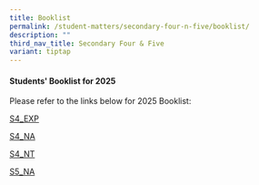 ```yaml
---
title: Booklist
permalink: /student-matters/secondary-four-n-five/booklist/
description: ""
third_nav_title: Secondary Four & Five
variant: tiptap
---
```

<h4><strong>Students' Booklist for 2025</strong></h4>
<p>Please refer to the links below for 2025 Booklist:</p>
<p><a href="/files/Booklist 2025/S4_EXP.pdf" rel="noopener nofollow" target="_blank">S4_EXP</a>
</p>
<p><a href="/files/Booklist 2025/S4_NA.pdf" rel="noopener nofollow" target="_blank">S4_NA</a>
</p>
<p><a href="/files/Booklist 2025/S4_NT.pdf" rel="noopener nofollow" target="_blank">S4_NT</a>
</p>
<p><a href="/files/Booklist 2025/S5_NA.pdf" rel="noopener nofollow" target="_blank">S5_NA</a>
</p>
